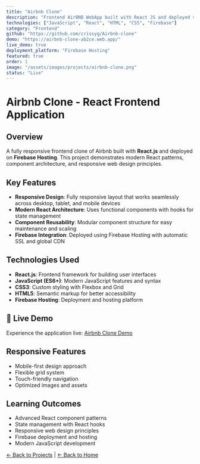 ```yaml
---
title: "Airbnb Clone"
description: "Frontend AirBNB WebApp built with React JS and deployed via Firebase. Mimics functionality of AirBNB's Frontend. Responsive design with modern UI components."
technologies: ["JavaScript", "React", "HTML", "CSS", "Firebase"]
category: "Frontend"
github: "https://github.com/crissyg/Airbnb-clone"
demo: "https://airbnb-clone-ab2ce.web.app/"
live_demo: true
deployment_platform: "Firebase Hosting"
featured: true
order: 1
image: "/assets/images/projects/airbnb-clone.png"
status: "Live"
---
```


# Airbnb Clone - React Frontend Application

## Overview

A fully responsive frontend clone of Airbnb built with **React.js** and deployed on **Firebase Hosting**. This project demonstrates modern React patterns, component architecture, and responsive web design principles.

## Key Features

- **Responsive Design**: Fully responsive layout that works seamlessly across desktop, tablet, and mobile devices
- **Modern React Architecture**: Uses functional components with hooks for state management
- **Component Reusability**: Modular component structure for easy maintenance and scaling
- **Firebase Integration**: Deployed using Firebase Hosting with automatic SSL and global CDN

## Technologies Used

- **React.js**: Frontend framework for building user interfaces
- **JavaScript (ES6+)**: Modern JavaScript features and syntax
- **CSS3**: Custom styling with Flexbox and Grid
- **HTML5**: Semantic markup for better accessibility
- **Firebase Hosting**: Deployment and hosting platform

## 🚀 Live Demo

Experience the application live: [Airbnb Clone Demo](https://airbnb-clone-ab2ce.web.app/)

##  Responsive Features

- Mobile-first design approach
- Flexible grid system
- Touch-friendly navigation
- Optimized images and assets

## Learning Outcomes

- Advanced React component patterns
- State management with React hooks
- Responsive web design principles
- Firebase deployment and hosting
- Modern JavaScript development

<!-- Navigation footer -->
<div class="page-footer">
  <a href="/projects.html" class="btn btn-outline">← Back to Projects</a>  |
  <a href="/index.html" class="btn btn-outline">← Back to Home</a>
</div>